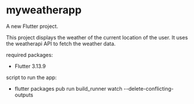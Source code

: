 # myweatherapp

A new Flutter project.

This project displays the weather of the current location of the user. It uses the weatherapi API to fetch the weather data.

required packages:
- Flutter  3.13.9



script to run the app:
- flutter packages pub run build_runner watch --delete-conflicting-outputs